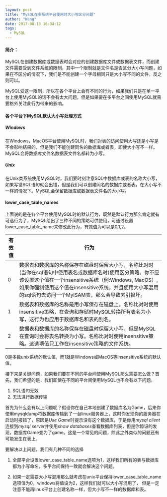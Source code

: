 ```yaml
---
layout: post
title: "MySQL在多系统平台使用时大小写区分问题"
author: "Wang"
date: 2017-08-13 16:34:12
tags:
  - MySQL
---
```


#### 简介：
MySQL在创建数据库或数据表时会对应的创建数据库文件或数据表文件，而创建文件需要受到文件系统的限制，其中一个限制就是文件名是否区分大小写问题，如果在不区分的情况下，我们是不能创建一个字母相同只是大小写不同的文件，反之则可以。

MySQL受这一限制，所以在各个平台上会有不同的行为，如果我们只是在单一平台上使用MySQL的话不会有太大问题，但是如果要在多平台之间使用MySQL就需要格外关注此行为带来的影响。
        

#### 各个平台下MySQL默认大小写处理方式

##### Windows

在Windows，MacOS平台使用MySQL时，我们对表的访问使用大写还是小写是不会影响结果的，但是我们不能创建同名的数据库或者表，即使大小写不一样。MySQL会将数据库文件名数据表文件名都转为小写。

##### Unix

在Unix类系统使用MySQL时，我们要时刻注意SQL中数据库或表的名称大小写，如果写错SQL语句就会出错，但是我们可以创建同名的数据库或者表，在大小写不一样的情况下。MySQL会保留数据库或数据表文件名的大小写。

#### lower_case_table_names

上面说的是在各个平台使用MySQL时的默认行为，既然是默认行为那么肯定就有可选行为了，MySQL给出了三种不同的策略可供使用，可通过设置lower_case_table_name来修改此行为，有效值为可以是0,1,2。

有效值|行为
---|-
0|数据表和数据库的名称保存在磁盘时保留大小写，名称比对时(当你在sql语句中使用表名或数据库名时)使用区分策略。你不应该设置这个值在一个insensitive系统（例:Windows, MacOS）,如果你强制使用这个值在insensitive系统，并且使用大小写混用的sql语句去访问一个MyISAM表，那么会导致索引损坏。
1|数据表和数据库的名称是用小写保存在磁盘上，名称比对时使用insensitive策略，在查询和存储时MySQL转换所有表名为小写，这行为也应用于数据库名和表的别名。
2|数据表和数据库的名称保存在磁盘时保留大小写，但是MySQL在查询时会将表名转换为小写。名称比对时使用insensitive策略。这选项值只工作在insensitive策略的文件系统。


0是多数unix系统的默认值，而1就是Windows或MacOS等insensitive系统的默认值。

接下来是关键问题，如果我们要在不同的平台间使用MySQL那么需要怎么做？首先，我们希望的是，我们即使在不同的平台间使用MySQL也不会有以下问题。

1. SQL语句无效
2. 无法进行数据传输


首先为什么会有以上问题呢？假设你在自己本地创建了数据库名为Game，后来你使用mysqldump将数据库传输到了一台linux服务器上，这时你发现你的服务器在启动时报错了，原因是*Use Game*时提示没有这个数据库，于是你用*mysql client*连接到*mysql server*并使用*show databases*查看数据库列表，但是你惊讶的发现，数据库Game变为了game。这是一个常见的问题，除此之外类似的问题还有可能发生在表上。


要解决以上问题，我们有几种不同的选择
1. 全部平台设置lower_case_table_name选项为1，这样我们所有的表与数据库都为小写命名，多平台间保持一致就会解决这个问题。

2. 如果一定需要大小写混用那么就考虑在unix平台保持lower_case_table_name选项值为0，windows将值设为2，这样我们就可以大小写混用了，
但是一定注意不能再linux平台上创建名称一样，但大小写不一样的数据库和表。